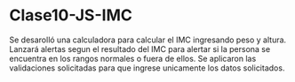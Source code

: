 # Clase10-JS-IMC
Se desarolló una calculadora para calcular el IMC ingresando peso y altura.
Lanzará alertas segun el resultado del IMC para alertar si la persona se encuentra en los rangos normales o fuera de ellos.
Se aplicaron las validaciones solicitadas para que ingrese unicamente los datos solicitados.
